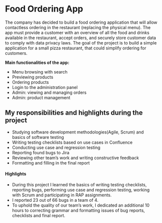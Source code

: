 # Food Ordering App
The company has decided to build a food ordering application that will allow contactless ordering in the restaurant (replacing the physical menu). The app must provide a customer with an overview of all the food and drinks available in the restaurant, accept orders, and securely store customer data to comply with data privacy laws. The goal of the project is to build a simple application for a small pizza restaurant, that could simplify ordering for customers.  

**Main functionalities of the app:** 
* Menu browsing with search
* Previewing products
* Ordering products
* Login to the administration panel
* Admin: viewing and managing orders
* Admin: product management

## My responsibilities and highlights during the project
* Studying software development methodologies(Agile, Scrum) and basics of software testing
* Writing testing checklists based on use cases in Confluence
* Conducting use case and regression testing
* Reporting found bugs to Jira
* Reviewing other team’s work and writing constructive feedback
* Formatting and filling in the final report  

#### Highlights
* During this project I learned the basics of writing testing checklists, reporting bugs, performing use case and regression testing, working with Scrum and participating in RAP assignments.
* I reported 23 out of 66 bugs in a team of 4.
* To uphold the quality of our team’s work, I dedicated an additional 10 hours to correcting grammar and formatting issues of bug reports, checklists and final report.

